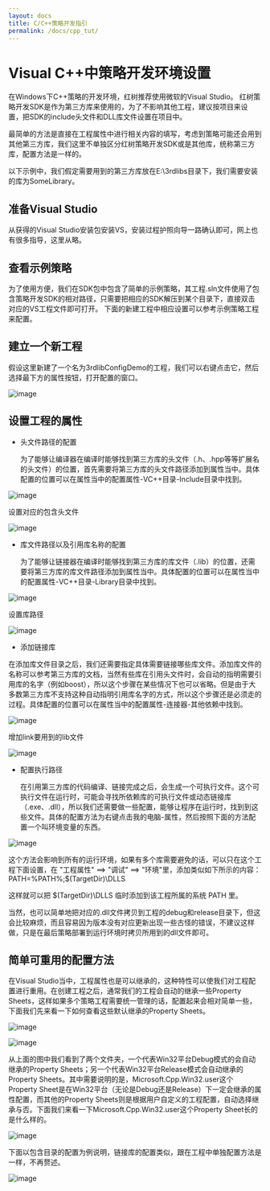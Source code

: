```yaml
---
layout: docs
title: C/C++策略开发指引
permalink: /docs/cpp_tut/
---
```



Visual C++中策略开发环境设置
=======

在Windows下C++策略的开发环境，红树推荐使用微软的Visual Studio。
红树策略开发SDK是作为第三方库来使用的，为了不影响其他工程，建议按项目来设置，把SDK的include头文件和DLL库文件设置在项目中。

最简单的方法是直接在工程属性中进行相关内容的填写，考虑到策略可能还会用到其他第三方库，我们这里不单独区分红树策略开发SDK或是其他库，统称第三方库，配置方法是一样的。

以下示例中，我们假定需要用到的第三方库放在E:\3rdlibs目录下，我们需要安装的库为SomeLibrary。

## 准备Visual Studio

从获得的Visual Studio安装包安装VS，安装过程护照向导一路确认即可，网上也有很多指导，这里从略。

## 查看示例策略

为了使用方便，我们在SDK包中包含了简单的示例策略，其工程.sln文件使用了包含策略开发SDK的相对路径，只需要把相应的SDK解压到某个目录下，直接双击对应的VS工程文件即可打开。
下面的新建工程中相应设置可以参考示例策略工程来配置。

## 建立一个新工程

假设这里新建了一个名为3rdlibConfigDemo的工程，我们可以右键点击它，然后选择最下方的属性按钮，打开配置的窗口。

![image]({{site.baseurl}}/images/docs/cpp/tut/vs_project.png)


## 设置工程的属性

*  头文件路径的配置

   为了能够让编译器在编译时能够找到第三方库的头文件（.h、.hpp等等扩展名的头文件）的位置，首先需要将第三方库的头文件路径添加到属性当中。具体配置的位置可以在属性当中的配置属性-VC++目录-Include目录中找到。

![image]({{site.baseurl}}/images/docs/cpp/tut/vs_include_path.png)

设置对应的包含头文件

![image]({{site.baseurl}}/images/docs/cpp/tut/vs_include_path1.png)

*  库文件路径以及引用库名称的配置

      为了能够让链接器在编译时能够找到第三方库的库文件（.lib）的位置，还需要将第三方库的库文件路径添加到属性当中。具体配置的位置可以在属性当中的配置属性-VC++目录-Library目录中找到。

![image]({{site.baseurl}}/images/docs/cpp/tut/vs_lib_path.png)

设置库路径

![image]({{site.baseurl}}/images/docs/cpp/tut/vs_lib_path1.png)


* 添加链接库

在添加库文件目录之后，我们还需要指定具体需要链接哪些库文件。添加库文件的名称可以参考第三方库的文档，当然有些库在引用头文件时，会自动的指明需要引用库的名字（例如boost），所以这个步骤在某些情况下也可以省略。但是由于大多数第三方库不支持这种自动指明引用库名字的方式，所以这个步骤还是必须走的过程。具体配置的位置可以在属性当中的配置属性-连接器-其他依赖中找到。

![image]({{site.baseurl}}/images/docs/cpp/tut/vs_link_lib.png)

增加link要用到的lib文件

![image]({{site.baseurl}}/images/docs/cpp/tut/vs_link_lib1.png)

* 配置执行路径

    在引用第三方库的代码编译、链接完成之后，会生成一个可执行文件。这个可执行文件在运行时，可能会寻找所依赖库的可执行文件或动态链接库（.exe、.dll），所以我们还需要做一些配置，能够让程序在运行时，找到到这些文件。具体的配置方法为右键点击我的电脑-属性，然后按照下面的方法配置一个叫环境变量的东西。
  
![image]({{site.baseurl}}/images/docs/cpp/tut/vs_dll_path_env.png)

这个方法会影响到所有的运行环境，如果有多个库需要避免的话，可以只在这个工程下面设置，在 "工程属性" ==> "调试" ==> "环境"里，添加类似如下所示的内容：
PATH=%PATH%;$(TargetDir)\DLLS

这样就可以把 $(TargetDir)\DLLS 临时添加到该工程所属的系统 PATH 里。

   当然，也可以简单地把对应的.dll文件拷贝到工程的debug和release目录下，但这会比较麻烦，而且容易因为版本没有对应更新出现一些古怪的错误，不建议这样做，只是在最后策略部署到运行环境时拷贝所用到的dll文件即可。

## 简单可重用的配置方法

在Visual Studio当中，工程属性也是可以继承的，这种特性可以使我们对工程配置进行重用。在创建工程之后，通常我们的工程会自动的继承一些Property Sheets，这样如果多个策略工程需要统一管理的话，配置起来会相对简单一些，下面我们先来看一下如何查看这些默认继承的Property Sheets。

![image]({{site.baseurl}}/images/docs/cpp/tut/vs_properties_manager.png)


![image]({{site.baseurl}}/images/docs/cpp/tut/vs_property_config.png)

从上面的图中我们看到了两个文件夹，一个代表Win32平台Debug模式的会自动继承的Property Sheets；另一个代表Win32平台Release模式会自动继承的Property Sheets。其中需要说明的是，Microsoft.Cpp.Win32.user这个Property Sheet是在Win32平台（无论是Debug还是Release）下一定会继承的属性配置，而其他的Property Sheets则是根据用户自定义的工程配置，自动选择继承与否。下面我们来看一下Microsoft.Cpp.Win32.user这个Property Sheet长的是什么样的。

![image]({{site.baseurl}}/images/docs/cpp/tut/vs_properties_uni_config.png)

下面以包含目录的配置为例说明，链接库的配置类似，跟在工程中单独配置方法是一样，不再赘述。

![image]({{site.baseurl}}/images/docs/cpp/tut/vs_uni_include_path.png)

